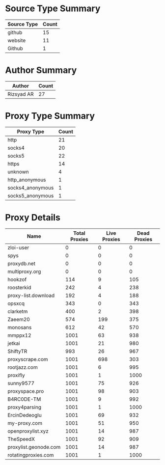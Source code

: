 # Source Type Summary

| Source Type | Count |
|-------------|-------|
| github | 15 |
| website | 11 |
| Github | 1 |


# Author Summary

| Author | Count |
|--------|-------|
| Rizsyad AR | 27 |


# Proxy Type Summary

| Proxy Type | Count |
|------------|-------|
| http | 21 |
| socks4 | 20 |
| socks5 | 22 |
| https | 14 |
| unknown | 4 |
| http_anonymous | 1 |
| socks4_anonymous | 1 |
| socks5_anonymous | 1 |


# Proxy Details

| Name | Total Proxies | Live Proxies | Dead Proxies |
|------|---------------|--------------|---------------|
| zloi-user | 0 | 0 | 0 |
| spys | 0 | 0 | 0 |
| proxydb.net | 0 | 0 | 0 |
| multiproxy.org | 0 | 0 | 0 |
| hookzof | 114 | 9 | 105 |
| roosterkid | 242 | 4 | 238 |
| proxy-list.download | 192 | 4 | 188 |
| opsxcq | 343 | 0 | 343 |
| clarketm | 400 | 2 | 398 |
| Zaeem20 | 574 | 199 | 375 |
| monosans | 612 | 42 | 570 |
| mmppx12 | 1001 | 63 | 938 |
| jetkai | 1001 | 21 | 980 |
| ShiftyTR | 993 | 26 | 967 |
| proxyscrape.com | 1001 | 698 | 303 |
| rootjazz.com | 1001 | 6 | 995 |
| proxifly | 1001 | 1 | 1000 |
| sunny9577 | 1001 | 75 | 926 |
| proxyspace.pro | 1001 | 98 | 903 |
| B4RC0DE-TM | 1001 | 9 | 992 |
| proxy4parsing | 1001 | 1 | 1000 |
| ErcinDedeoglu | 1001 | 69 | 932 |
| my-proxy.com | 1001 | 51 | 950 |
| openproxylist.xyz | 1001 | 14 | 987 |
| TheSpeedX | 1001 | 92 | 909 |
| proxylist.geonode.com | 1001 | 14 | 987 |
| rotatingproxies.com | 1001 | 1 | 1000 |
